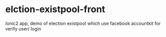 # elction-existpool-front
Ionic2 app, demo of election existpool which use facebook accountkit for verify user/ login
